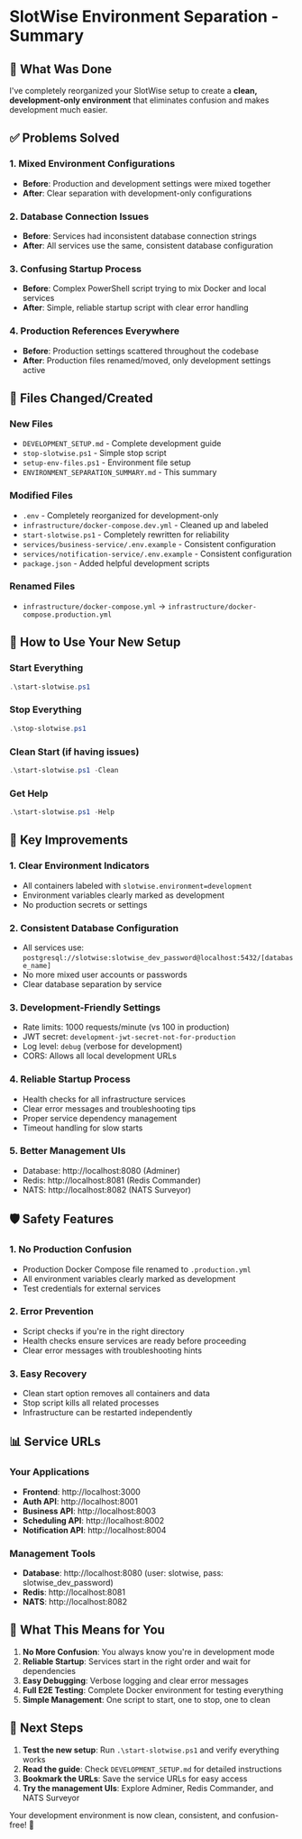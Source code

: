 # SlotWise Environment Separation - Summary

## 🎯 What Was Done

I've completely reorganized your SlotWise setup to create a **clean, development-only environment** that eliminates confusion and makes development much easier.

## ✅ Problems Solved

### 1. **Mixed Environment Configurations**
- **Before**: Production and development settings were mixed together
- **After**: Clear separation with development-only configurations

### 2. **Database Connection Issues**
- **Before**: Services had inconsistent database connection strings
- **After**: All services use the same, consistent database configuration

### 3. **Confusing Startup Process**
- **Before**: Complex PowerShell script trying to mix Docker and local services
- **After**: Simple, reliable startup script with clear error handling

### 4. **Production References Everywhere**
- **Before**: Production settings scattered throughout the codebase
- **After**: Production files renamed/moved, only development settings active

## 📁 Files Changed/Created

### New Files
- `DEVELOPMENT_SETUP.md` - Complete development guide
- `stop-slotwise.ps1` - Simple stop script
- `setup-env-files.ps1` - Environment file setup
- `ENVIRONMENT_SEPARATION_SUMMARY.md` - This summary

### Modified Files
- `.env` - Completely reorganized for development-only
- `infrastructure/docker-compose.dev.yml` - Cleaned up and labeled
- `start-slotwise.ps1` - Completely rewritten for reliability
- `services/business-service/.env.example` - Consistent configuration
- `services/notification-service/.env.example` - Consistent configuration
- `package.json` - Added helpful development scripts

### Renamed Files
- `infrastructure/docker-compose.yml` → `infrastructure/docker-compose.production.yml`

## 🚀 How to Use Your New Setup

### Start Everything
```powershell
.\start-slotwise.ps1
```

### Stop Everything
```powershell
.\stop-slotwise.ps1
```

### Clean Start (if having issues)
```powershell
.\start-slotwise.ps1 -Clean
```

### Get Help
```powershell
.\start-slotwise.ps1 -Help
```

## 🔧 Key Improvements

### 1. **Clear Environment Indicators**
- All containers labeled with `slotwise.environment=development`
- Environment variables clearly marked as development
- No production secrets or settings

### 2. **Consistent Database Configuration**
- All services use: `postgresql://slotwise:slotwise_dev_password@localhost:5432/[database_name]`
- No more mixed user accounts or passwords
- Clear database separation by service

### 3. **Development-Friendly Settings**
- Rate limits: 1000 requests/minute (vs 100 in production)
- JWT secret: `development-jwt-secret-not-for-production`
- Log level: `debug` (verbose for development)
- CORS: Allows all local development URLs

### 4. **Reliable Startup Process**
- Health checks for all infrastructure services
- Clear error messages and troubleshooting tips
- Proper service dependency management
- Timeout handling for slow starts

### 5. **Better Management UIs**
- Database: http://localhost:8080 (Adminer)
- Redis: http://localhost:8081 (Redis Commander)  
- NATS: http://localhost:8082 (NATS Surveyor)

## 🛡️ Safety Features

### 1. **No Production Confusion**
- Production Docker Compose file renamed to `.production.yml`
- All environment variables clearly marked as development
- Test credentials for external services

### 2. **Error Prevention**
- Script checks if you're in the right directory
- Health checks ensure services are ready before proceeding
- Clear error messages with troubleshooting hints

### 3. **Easy Recovery**
- Clean start option removes all containers and data
- Stop script kills all related processes
- Infrastructure can be restarted independently

## 📊 Service URLs

### Your Applications
- **Frontend**: http://localhost:3000
- **Auth API**: http://localhost:8001
- **Business API**: http://localhost:8003
- **Scheduling API**: http://localhost:8002
- **Notification API**: http://localhost:8004

### Management Tools
- **Database**: http://localhost:8080 (user: slotwise, pass: slotwise_dev_password)
- **Redis**: http://localhost:8081
- **NATS**: http://localhost:8082

## 🎉 What This Means for You

1. **No More Confusion**: You always know you're in development mode
2. **Reliable Startup**: Services start in the right order and wait for dependencies
3. **Easy Debugging**: Verbose logging and clear error messages
4. **Full E2E Testing**: Complete Docker environment for testing everything
5. **Simple Management**: One script to start, one to stop, one to clean

## 🔄 Next Steps

1. **Test the new setup**: Run `.\start-slotwise.ps1` and verify everything works
2. **Read the guide**: Check `DEVELOPMENT_SETUP.md` for detailed instructions
3. **Bookmark the URLs**: Save the service URLs for easy access
4. **Try the management UIs**: Explore Adminer, Redis Commander, and NATS Surveyor

Your development environment is now clean, consistent, and confusion-free! 🎉
